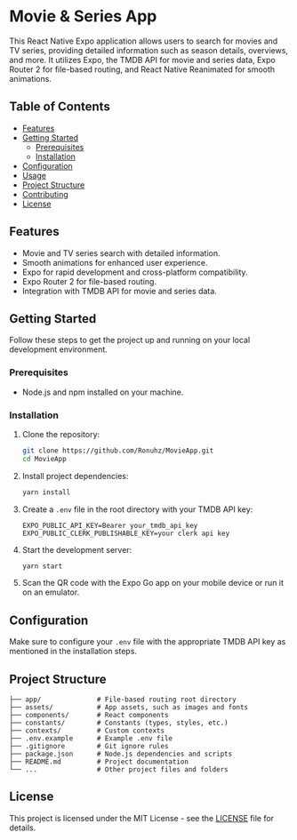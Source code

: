 # Movie & Series App

This React Native Expo application allows users to search for movies and TV series, providing detailed information such as season details, overviews, and more. It utilizes Expo, the TMDB API for movie and series data, Expo Router 2 for file-based routing, and React Native Reanimated for smooth animations.

## Table of Contents

- [Features](#features)
- [Getting Started](#getting-started)
  - [Prerequisites](#prerequisites)
  - [Installation](#installation)
- [Configuration](#configuration)
- [Usage](#usage)
- [Project Structure](#project-structure)
- [Contributing](#contributing)
- [License](#license)

## Features

- Movie and TV series search with detailed information.
- Smooth animations for enhanced user experience.
- Expo for rapid development and cross-platform compatibility.
- Expo Router 2 for file-based routing.
- Integration with TMDB API for movie and series data.

## Getting Started

Follow these steps to get the project up and running on your local development environment.

### Prerequisites

- Node.js and npm installed on your machine.

### Installation

1. Clone the repository:

   ```bash
   git clone https://github.com/Ronuhz/MovieApp.git
   cd MovieApp
   ```

2. Install project dependencies:

   ```bash
   yarn install
   ```

3. Create a `.env` file in the root directory with your TMDB API key:

   ```
   EXPO_PUBLIC_API_KEY=Bearer your_tmdb_api_key
   EXPO_PUBLIC_CLERK_PUBLISHABLE_KEY=your clerk api key
   ```

4. Start the development server:

   ```bash
   yarn start
   ```

5. Scan the QR code with the Expo Go app on your mobile device or run it on an emulator.

## Configuration

Make sure to configure your `.env` file with the appropriate TMDB API key as mentioned in the installation steps.

## Project Structure

```
├── app/              # File-based routing root directory
├── assets/           # App assets, such as images and fonts
├── components/       # React components
├── constants/        # Constants (types, styles, etc.)
├── contexts/         # Custom contexts
├── .env.example      # Example .env file
├── .gitignore        # Git ignore rules
├── package.json      # Node.js dependencies and scripts
├── README.md         # Project documentation
└── ...               # Other project files and folders
```

## License

This project is licensed under the MIT License - see the [LICENSE](LICENSE) file for details.
